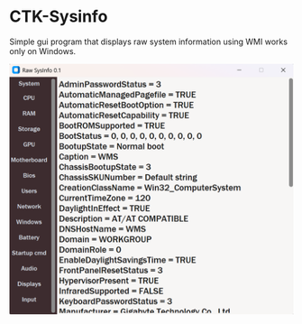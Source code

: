 # CTK-Sysinfo

Simple gui program that displays raw system information using WMI
works only on Windows.

![Image](img_1.png)